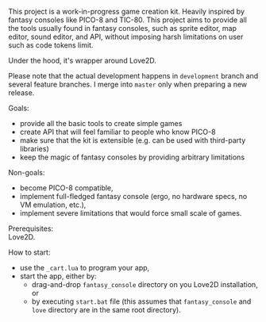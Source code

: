 This project is a work-in-progress game creation kit. Heavily inspired by fantasy consoles like PICO-8 and TIC-80. This project aims to provide all the tools usually found in fantasy consoles, such as sprite editor, map editor, sound editor, and API, without imposing harsh limitations on user such as code tokens limit.

Under the hood, it's wrapper around Love2D.

Please note that the actual development happens in `development` branch and several feature branches. I merge into `master` only when preparing a new release.

Goals:
- provide all the basic tools to create simple games
- create API that will feel familiar to people who know PICO-8
- make sure that the kit is extensible (e.g. can be used with third-party libraries)
- keep the magic of fantasy consoles by providing arbitrary limitations

Non-goals:
- become PICO-8 compatible,
- implement full-fledged fantasy console (ergo, no hardware specs, no VM emulation, etc.),
- implement severe limitations that would force small scale of games.

Prerequisites:  
Love2D.

How to start:
- use the `_cart.lua` to program your app,
- start the app, either by:
	- drag-and-drop `fantasy_console` directory on you Love2D installation, or
	- by executing `start.bat` file (this assumes that `fantasy_console` and `love` directory are in the same root directory).




